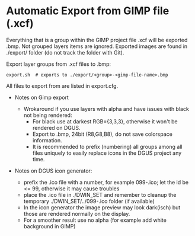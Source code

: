 # Automatic Export from GIMP file (.xcf)

Everything that is a group within the GIMP project file .xcf will be exported .bmp.
Not grouped layers items are ignored.
Exported images are found in ./export/ folder (do not track the folder with Git).

Export layer groups from .xcf files to .bmp:
```
export.sh  # exports to ./export/<group>-<gimp-file-name>.bmp
```
All files to export from are listed in export.cfg.

* Notes on Gimp export
  * Wrokaround if you use layers with alpha and have issues with black not being rendered:
    * For black use at darkest RGB={3,3,3}, otherwise it won't be rendered on DGUS.
    * Export to .bmp, 24bit (R8,G8,B8), do not save colorspace information.
    * It is recommended to prefix (numbering) all groups among all files uniquely to easily replace icons in the DGUS project any time.

* Notes on DGUS icon generator:
  * prefix the .ico file with a number, for example 099-<filename>.ico; let the id be <= 99, otherwise it may cause troubles
  * place the .ico file in ./DWIN_SET and remember to cleanup the temporary ./DWIN_SET/../099-<filename>.ico folder (if available)
  * In the icon generator the image preview may look dark(isch) but those are rendered normally on the display.
  * For a smoother result use no alpha (for example add white background in GIMP)
